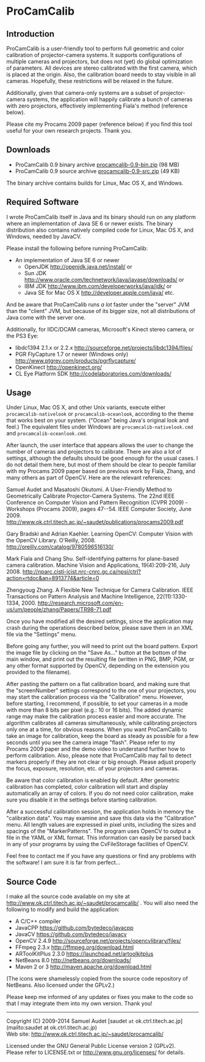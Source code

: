 ProCamCalib
===========

Introduction
------------
ProCamCalib is a user-friendly tool to perform full geometric and color calibration of projector-camera systems. It supports configurations of multiple cameras and projectors, but does not (yet) do global optimization of parameters. All devices are stereo calibrated with the first camera, which is placed at the origin. Also, the calibration board needs to stay visible in all cameras. Hopefully, these restrictions will be relaxed in the future.

Additionally, given that camera-only systems are a subset of projector-camera systems, the application will happily calibrate a bunch of cameras with zero projectors, effectively implementing Fiala's method (reference below).

Please cite my Procams 2009 paper (reference below) if you find this tool useful for your own research projects. Thank you.


Downloads
---------
 * ProCamCalib 0.9 binary archive  [procamcalib-0.9-bin.zip](http://search.maven.org/remotecontent?filepath=org/bytedeco/procamcalib/0.9/procamcalib-0.9-bin.zip) (98 MB)
 * ProCamCalib 0.9 source archive  [procamcalib-0.9-src.zip](http://search.maven.org/remotecontent?filepath=org/bytedeco/procamcalib/0.9/procamcalib-0.9-src.zip) (49 KB)

The binary archive contains builds for Linux, Mac OS X, and Windows.


Required Software
-----------------
I wrote ProCamCalib itself in Java and its binary should run on any platform where an implementation of Java SE 6 or newer exists. The binary distribution also contains natively compiled code for Linux, Mac OS X, and Windows, needed by JavaCV.

Please install the following before running ProCamCalib:

 * An implementation of Java SE 6 or newer
   * OpenJDK  http://openjdk.java.net/install/  or
   * Sun JDK  http://www.oracle.com/technetwork/java/javase/downloads/  or
   * IBM JDK  http://www.ibm.com/developerworks/java/jdk/  or
   * Java SE for Mac OS X  http://developer.apple.com/java/  etc.

And be aware that ProCamCalib runs _a lot_ faster under the "server" JVM than the "client" JVM, but because of its bigger size, not all distributions of Java come with the server one.

Additionally, for IIDC/DCAM cameras, Microsoft's Kinect stereo camera, or the PS3 Eye:

 * libdc1394 2.1.x or 2.2.x  http://sourceforge.net/projects/libdc1394/files/
 * PGR FlyCapture 1.7 or newer (Windows only)  http://www.ptgrey.com/products/pgrflycapture/
 * OpenKinect  http://openkinect.org/
 * CL Eye Platform SDK  http://codelaboratories.com/downloads/


Usage
-----
Under Linux, Mac OS X, and other Unix variants, execute either `procamcalib-nativelook` or `procamcalib-oceanlook`, according to the theme that works best on your system. ("Ocean" being Java's original look and feel.) The equivalent files under Windows are `procamcalib-nativelook.cmd` and `procamcalib-oceanlook.cmd`.

After launch, the user interface that appears allows the user to change the number of cameras and projectors to calibrate. There are also a lot of settings, although the defaults should be good enough for the usual cases. I do not detail them here, but most of them should be clear to people familiar with my Procams 2009 paper based on previous work by Fiala, Zhang, and many others as part of OpenCV. Here are the relevant references:

Samuel Audet and Masatoshi Okutomi. A User-Friendly Method to Geometrically Calibrate Projector-Camera Systems. The 22nd IEEE Conference on Computer Vision and Pattern Recognition (CVPR 2009) - Workshops (Procams 2009), pages 47--54. IEEE Computer Society, June 2009. http://www.ok.ctrl.titech.ac.jp/~saudet/publications/procams2009.pdf

Gary Bradski and Adrian Kaehler. Learning OpenCV: Computer Vision with the OpenCV Library. O'Reilly, 2008. http://oreilly.com/catalog/9780596516130/

Mark Fiala and Chang Shu. Self-identifying patterns for plane-based camera calibration. Machine Vision and Applications, 19(4):209-216, July 2008. http://nparc.cisti-icist.nrc-cnrc.gc.ca/npsi/ctrl?action=rtdoc&an=8913774&article=0

Zhengyoug Zhang. A Flexible New Technique for Camera Calibration. IEEE Transactions on Pattern Analysis and Machine Intelligence, 22(11):1330-1334, 2000. http://research.microsoft.com/en-us/um/people/zhang/Papers/TR98-71.pdf


Once you have modified all the desired settings, since the application may crash during the operations described below, please save them in an XML file via the "Settings" menu.

Before going any further, you will need to print out the board pattern. Export the image file by clicking on the "Save As..." button at the bottom of the main window, and print out the resulting file (written in PNG, BMP, PGM, or any other format supported by OpenCV, depending on the extension you provided to the filename).

After pasting the pattern on a flat calibration board, and making sure that the "screenNumber" settings correspond to the one of your projectors, you may start the calibration process via the "Calibration" menu. However, before starting, I recommend, if possible, to set your cameras in a mode with more than 8 bits per pixel (e.g.: 10 or 16 bits). The added dynamic range may make the calibration process easier and more accurate. The algorithm calibrates all cameras simultaneously, while calibrating projectors only one at a time, for obvious reasons. When you want ProCamCalib to take an image for calibration, keep the board as steady as possible for a few seconds until you see the camera image "flash". Please refer to my Procams 2009 paper and the demo video to understand further how to perform calibration. Also, please note that ProCamCalib may fail to detect markers properly if they are not clear or big enough. Please adjust properly the focus, exposure, resolution, etc. of your projectors and cameras.

Be aware that color calibration is enabled by default. After geometric calibration has completed, color calibration will start and display automatically an array of colors. If you do not need color calibration, make sure you disable it in the settings before starting calibration.

After a successful calibration session, the application holds in memory the "calibration data". You may examine and save this data via the "Calibration" menu. All length values are expressed in pixel units, including the sizes and spacings of the "MarkerPatterns". The program uses OpenCV to output a file in the YAML or XML format. This information can easily be parsed back in any of your programs by using the CvFileStorage facilities of OpenCV.

Feel free to contact me if you have any questions or find any problems with the software! I am sure it is far from perfect...


Source Code
-----------
I make all the source code available on my site at http://www.ok.ctrl.titech.ac.jp/~saudet/procamcalib/ . You will also need the following to modify and build the application:

 * A C/C++ compiler
 * JavaCPP https://github.com/bytedeco/javacpp
 * JavaCV  https://github.com/bytedeco/javacv
 * OpenCV 2.4.9  http://sourceforge.net/projects/opencvlibrary/files/
 * FFmpeg 2.3.x  http://ffmpeg.org/download.html
 * ARToolKitPlus 2.3.0  https://launchpad.net/artoolkitplus
 * NetBeans 8.0  http://netbeans.org/downloads/
 * Maven 2 or 3  http://maven.apache.org/download.html

(The icons were shamelessly copied from the source code repository of NetBeans. Also licensed under the GPLv2.)

Please keep me informed of any updates or fixes you make to the code so that I may integrate them into my own version. Thank you!


----
Copyright (C) 2009-2014 Samuel Audet [saudet `at` ok.ctrl.titech.ac.jp](mailto:saudet at ok.ctrl.titech.ac.jp)  
Web site: http://www.ok.ctrl.titech.ac.jp/~saudet/procamcalib/

Licensed under the GNU General Public License version 2 (GPLv2).  
Please refer to LICENSE.txt or http://www.gnu.org/licenses/ for details.
